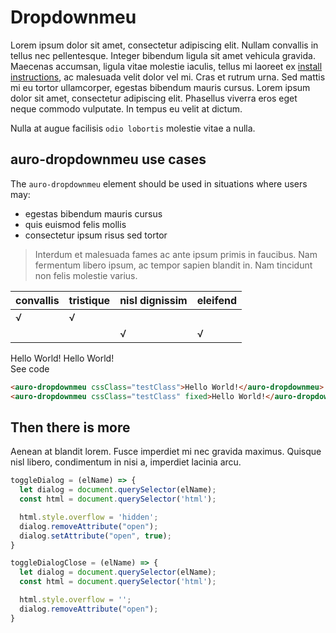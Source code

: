 # Dropdownmeu

Lorem ipsum dolor sit amet, consectetur adipiscing elit. Nullam convallis in tellus nec pellentesque. Integer bibendum ligula sit amet vehicula gravida. Maecenas accumsan, ligula vitae molestie iaculis, tellus mi laoreet ex [install instructions](https://auro.alaskaair.com/components/auro/button/install), ac malesuada velit dolor vel mi. Cras et rutrum urna. Sed mattis mi eu tortor ullamcorper, egestas bibendum mauris cursus. Lorem ipsum dolor sit amet, consectetur adipiscing elit. Phasellus viverra eros eget neque commodo vulputate. In tempus eu velit at dictum.

Nulla at augue facilisis `odio lobortis` molestie vitae a nulla.

## auro-dropdownmeu use cases

The `auro-dropdownmeu` element should be used in situations where users may:

* egestas bibendum mauris cursus
* quis euismod felis mollis
* consectetur ipsum risus sed tortor

> Interdum et malesuada fames ac ante ipsum primis in faucibus. Nam fermentum libero ipsum, ac tempor sapien blandit in. Nam tincidunt non felis molestie varius.

|convallis|tristique|nisl dignissim|eleifend|
|---|---|---|---|
|√|√|||
|||√|√|

<div class="exampleWrapper">
  <auro-dropdownmeu cssClass="testClass">Hello World!</auro-dropdownmeu>
  <auro-dropdownmeu cssClass="testClass" fixed>Hello World!</auro-dropdownmeu>
</div>

<auro-accordion lowProfile justifyRight>
  <span slot="trigger">See code</span>

  ```html
  <auro-dropdownmeu cssClass="testClass">Hello World!</auro-dropdownmeu>
  <auro-dropdownmeu cssClass="testClass" fixed>Hello World!</auro-dropdownmeu>
  ```

</auro-accordion>

## Then there is more

Aenean at blandit lorem. Fusce imperdiet mi nec gravida maximus. Quisque nisl libero, condimentum in nisi a, imperdiet lacinia arcu.

```javascript
toggleDialog = (elName) => {
  let dialog = document.querySelector(elName);
  const html = document.querySelector('html');

  html.style.overflow = 'hidden';
  dialog.removeAttribute("open");
  dialog.setAttribute("open", true);
}

toggleDialogClose = (elName) => {
  let dialog = document.querySelector(elName);
  const html = document.querySelector('html');

  html.style.overflow = '';
  dialog.removeAttribute("open");
}
```
